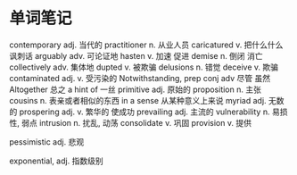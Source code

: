 # 单词笔记

contemporary adj. 当代的
practitioner n. 从业人员
caricatured v. 把什么什么讽刺话
arguably adv. 可论证地
hasten v. 加速 促进
demise n. 倒闭 消亡
collectively adv. 集体地
dupted v. 被欺骗
delusions n. 错觉
deceive v. 欺骗
contaminated adj.  v. 受污染的
Notwithstanding, prep conj adv 尽管 虽然
Altogether 总之
a hint of 一丝
primitive adj. 原始的
proposition n. 主张
cousins n. 表亲或者相似的东西
in a sense 从某种意义上来说
myriad adj. 无数的
prospering adj. v. 繁华的 使成功
prevailing adj. 主流的
vulnerability n. 易损性, 弱点
intrusion n. 扰乱, 动荡
consolidate v. 巩固
provision v. 提供

pessimistic adj. 悲观

exponential, adj. 指数级别

